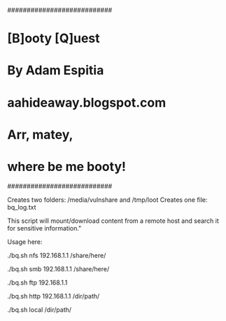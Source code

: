 ###########################
# [B]ooty [Q]uest         #
# By Adam Espitia         #
# aahideaway.blogspot.com #
# Arr, matey,             #
#      where be me booty! #
###########################

Creates two folders: /media/vulnshare and /tmp/loot
Creates one file: bq_log.txt

This script will mount/download content from a remote host and search it for sensitive information."

Usage here:

./bq.sh nfs 192.168.1.1 /share/here/

./bq.sh smb 192.168.1.1 /share/here/

./bq.sh ftp 192.168.1.1

./bq.sh http 192.168.1.1 /dir/path/

./bq.sh local /dir/path/
